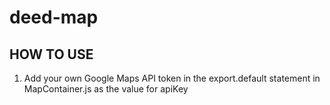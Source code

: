 # deed-map

## HOW TO USE

1. Add your own Google Maps API token in the export.default statement in MapContainer.js as the value for apiKey